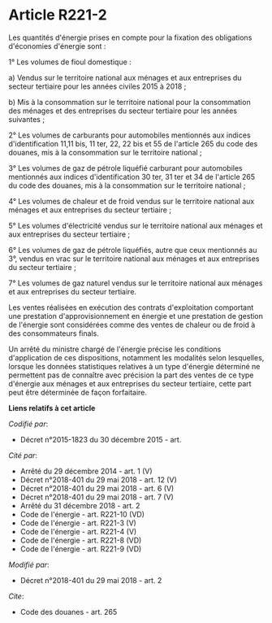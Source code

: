 # Article R221-2

Les quantités d'énergie prises en compte pour la fixation des obligations d'économies d'énergie sont :

1° Les volumes de fioul domestique :

a) Vendus sur le territoire national aux ménages et aux entreprises du secteur tertiaire pour les années civiles 2015 à
2018 ;

b) Mis à la consommation sur le territoire national pour la consommation des ménages et des entreprises du secteur tertiaire
pour les années suivantes ;

2° Les volumes de carburants pour automobiles mentionnés aux indices d'identification 11,11 bis, 11 ter, 22, 22 bis et 55 de
l'article 265 du code des douanes, mis à la consommation sur le territoire national ;

3° Les volumes de gaz de pétrole liquéfié carburant pour automobiles mentionnés aux indices d'identification 30 ter, 31 ter
et 34 de l'article 265 du code des douanes, mis à la consommation sur le territoire national ;

4° Les volumes de chaleur et de froid vendus sur le territoire national aux ménages et aux entreprises du secteur tertiaire ;

5° Les volumes d'électricité vendus sur le territoire national aux ménages et aux entreprises du secteur tertiaire ;

6° Les volumes de gaz de pétrole liquéfiés, autre que ceux mentionnés au 3°, vendus en vrac sur le territoire national aux
ménages et aux entreprises du secteur tertiaire ;

7° Les volumes de gaz naturel vendus sur le territoire national aux ménages et aux entreprises du secteur tertiaire.

Les ventes réalisées en exécution des contrats d'exploitation comportant une prestation d'approvisionnement en énergie et une
prestation de gestion de l'énergie sont considérées comme des ventes de chaleur ou de froid à des consommateurs finals.

Un arrêté du ministre chargé de l'énergie précise les conditions d'application de ces dispositions, notamment les modalités
selon lesquelles, lorsque les données statistiques relatives à un type d'énergie déterminé ne permettent pas de connaître
avec précision la part des ventes de ce type d'énergie aux ménages et aux entreprises du secteur tertiaire, cette part peut
être déterminée de façon forfaitaire.

**Liens relatifs à cet article**

_Codifié par_:

  - Décret n°2015-1823 du 30 décembre 2015 - art.

_Cité par_:

  - Arrêté du 29 décembre 2014 - art. 1 (V)
  - Décret n°2018-401 du 29 mai 2018 - art. 12 (V)
  - Décret n°2018-401 du 29 mai 2018 - art. 6 (V)
  - Décret n°2018-401 du 29 mai 2018 - art. 7 (V)
  - Arrêté du 31 décembre 2018 - art. 2
  - Code de l'énergie - art. R221-10 (VD)
  - Code de l'énergie - art. R221-3 (V)
  - Code de l'énergie - art. R221-4 (V)
  - Code de l'énergie - art. R221-8 (VD)
  - Code de l'énergie - art. R221-9 (VD)

_Modifié par_:

  - Décret n°2018-401 du 29 mai 2018 - art. 2

_Cite_:

  - Code des douanes - art. 265
